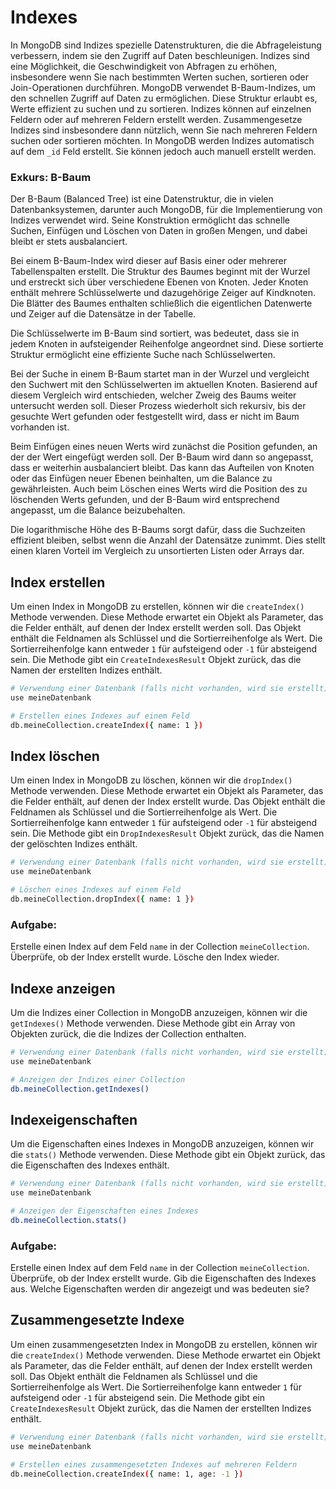 # Indexes 

In MongoDB sind Indizes spezielle Datenstrukturen, die die Abfrageleistung verbessern, indem sie den Zugriff auf Daten beschleunigen. Indizes sind eine Möglichkeit, die Geschwindigkeit von Abfragen zu erhöhen, insbesondere wenn Sie nach bestimmten Werten suchen, sortieren oder Join-Operationen durchführen. MongoDB verwendet B-Baum-Indizes, um den schnellen Zugriff auf Daten zu ermöglichen. Diese Struktur erlaubt es, Werte effizient zu suchen und zu sortieren. Indizes können auf einzelnen Feldern oder auf mehreren Feldern erstellt werden. Zusammengesetze Indizes sind insbesondere dann nützlich, wenn Sie nach mehreren Feldern suchen oder sortieren möchten. In MongoDB werden Indizes automatisch auf dem `_id` Feld erstellt. Sie können jedoch auch manuell erstellt werden.

### Exkurs: B-Baum
Der B-Baum (Balanced Tree) ist eine Datenstruktur, die in vielen Datenbanksystemen, darunter auch MongoDB, für die Implementierung von Indizes verwendet wird. Seine Konstruktion ermöglicht das schnelle Suchen, Einfügen und Löschen von Daten in großen Mengen, und dabei bleibt er stets ausbalanciert.

Bei einem B-Baum-Index wird dieser auf Basis einer oder mehrerer Tabellenspalten erstellt. Die Struktur des Baumes beginnt mit der Wurzel und erstreckt sich über verschiedene Ebenen von Knoten. Jeder Knoten enthält mehrere Schlüsselwerte und dazugehörige Zeiger auf Kindknoten. Die Blätter des Baumes enthalten schließlich die eigentlichen Datenwerte und Zeiger auf die Datensätze in der Tabelle.

Die Schlüsselwerte im B-Baum sind sortiert, was bedeutet, dass sie in jedem Knoten in aufsteigender Reihenfolge angeordnet sind. Diese sortierte Struktur ermöglicht eine effiziente Suche nach Schlüsselwerten.

Bei der Suche in einem B-Baum startet man in der Wurzel und vergleicht den Suchwert mit den Schlüsselwerten im aktuellen Knoten. Basierend auf diesem Vergleich wird entschieden, welcher Zweig des Baums weiter untersucht werden soll. Dieser Prozess wiederholt sich rekursiv, bis der gesuchte Wert gefunden oder festgestellt wird, dass er nicht im Baum vorhanden ist.

Beim Einfügen eines neuen Werts wird zunächst die Position gefunden, an der der Wert eingefügt werden soll. Der B-Baum wird dann so angepasst, dass er weiterhin ausbalanciert bleibt. Das kann das Aufteilen von Knoten oder das Einfügen neuer Ebenen beinhalten, um die Balance zu gewährleisten. Auch beim Löschen eines Werts wird die Position des zu löschenden Werts gefunden, und der B-Baum wird entsprechend angepasst, um die Balance beizubehalten.

Die logarithmische Höhe des B-Baums sorgt dafür, dass die Suchzeiten effizient bleiben, selbst wenn die Anzahl der Datensätze zunimmt. Dies stellt einen klaren Vorteil im Vergleich zu unsortierten Listen oder Arrays dar.

## Index erstellen

Um einen Index in MongoDB zu erstellen, können wir die `createIndex()` Methode verwenden. Diese Methode erwartet ein Objekt als Parameter, das die Felder enthält, auf denen der Index erstellt werden soll. Das Objekt enthält die Feldnamen als Schlüssel und die Sortierreihenfolge als Wert. Die Sortierreihenfolge kann entweder `1` für aufsteigend oder `-1` für absteigend sein. Die Methode gibt ein `CreateIndexesResult` Objekt zurück, das die Namen der erstellten Indizes enthält.

```bash
# Verwendung einer Datenbank (falls nicht vorhanden, wird sie erstellt)
use meineDatenbank

# Erstellen eines Indexes auf einem Feld
db.meineCollection.createIndex({ name: 1 })
```

## Index löschen

Um einen Index in MongoDB zu löschen, können wir die `dropIndex()` Methode verwenden. Diese Methode erwartet ein Objekt als Parameter, das die Felder enthält, auf denen der Index erstellt wurde. Das Objekt enthält die Feldnamen als Schlüssel und die Sortierreihenfolge als Wert. Die Sortierreihenfolge kann entweder `1` für aufsteigend oder `-1` für absteigend sein. Die Methode gibt ein `DropIndexesResult` Objekt zurück, das die Namen der gelöschten Indizes enthält.

```bash
# Verwendung einer Datenbank (falls nicht vorhanden, wird sie erstellt)
use meineDatenbank

# Löschen eines Indexes auf einem Feld
db.meineCollection.dropIndex({ name: 1 })
```

### Aufgabe:
Erstelle einen Index auf dem Feld `name` in der Collection `meineCollection`. Überprüfe, ob der Index erstellt wurde. Lösche den Index wieder.

## Indexe anzeigen

Um die Indizes einer Collection in MongoDB anzuzeigen, können wir die `getIndexes()` Methode verwenden. Diese Methode gibt ein Array von Objekten zurück, die die Indizes der Collection enthalten.

```bash
# Verwendung einer Datenbank (falls nicht vorhanden, wird sie erstellt)
use meineDatenbank

# Anzeigen der Indizes einer Collection
db.meineCollection.getIndexes()
```

## Indexeigenschaften

Um die Eigenschaften eines Indexes in MongoDB anzuzeigen, können wir die `stats()` Methode verwenden. Diese Methode gibt ein Objekt zurück, das die Eigenschaften des Indexes enthält.

```bash
# Verwendung einer Datenbank (falls nicht vorhanden, wird sie erstellt)
use meineDatenbank

# Anzeigen der Eigenschaften eines Indexes
db.meineCollection.stats()
```

### Aufgabe:
Erstelle einen Index auf dem Feld `name` in der Collection `meineCollection`. Überprüfe, ob der Index erstellt wurde. Gib die Eigenschaften des Indexes aus. Welche Eigenschaften werden dir angezeigt und was bedeuten sie?

## Zusammengesetzte Indexe

Um einen zusammengesetzten Index in MongoDB zu erstellen, können wir die `createIndex()` Methode verwenden. Diese Methode erwartet ein Objekt als Parameter, das die Felder enthält, auf denen der Index erstellt werden soll. Das Objekt enthält die Feldnamen als Schlüssel und die Sortierreihenfolge als Wert. Die Sortierreihenfolge kann entweder `1` für aufsteigend oder `-1` für absteigend sein. Die Methode gibt ein `CreateIndexesResult` Objekt zurück, das die Namen der erstellten Indizes enthält.

```bash
# Verwendung einer Datenbank (falls nicht vorhanden, wird sie erstellt)
use meineDatenbank

# Erstellen eines zusammengesetzten Indexes auf mehreren Feldern
db.meineCollection.createIndex({ name: 1, age: -1 })
```